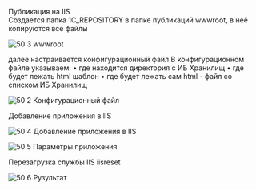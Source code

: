 Публикация на IIS  
Создается папка 1C_REPOSITORY в папке публикаций wwwroot, в неё копируются все файлы 

![50 3 wwwroot](https://github.com/user-attachments/assets/7649551b-f97b-4602-b00d-6940f51b0e12)

далее настраивается конфигурационный файл В конфигурационном файле указываем:
•	где находится директория с ИБ Хранилищ
•	где будет лежать html шаблон
•	где будет лежать сам html - файл со списком ИБ Хранилищ

![50 2 Конфигурационный файл](https://github.com/user-attachments/assets/e54346c8-7ea2-4f5d-b742-5a9cb81560a1)

Добавление приложения в IIS

![50 4 Добавление приложения в IIS](https://github.com/user-attachments/assets/7f0fc0b1-1b00-4cff-bb9c-31d5c35aa59a)

![50 5 Параметры приложения](https://github.com/user-attachments/assets/c991774b-c3bd-42ee-8985-3fa19905ff55)

Перезагрузка службы IIS iisreset

![50 6 Рузультат](https://github.com/user-attachments/assets/ebc3156f-1e05-479a-8dba-517aff3db4a3)
